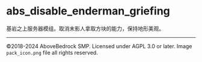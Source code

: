 # abs_disable_enderman_griefing

基岩之上服务器模组。取消末影人拿取方块的能力，保持地形美观。

---

©2018-2024 AboveBedrock SMP. Licensed under AGPL 3.0 or later. Image `pack_icon.png` file all rights reserved.